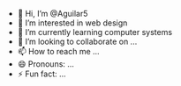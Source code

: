 - 👋 Hi, I’m @Aguilar5
- 👀 I’m interested in web design
- 🌱 I’m currently learning computer systems
- 💞️ I’m looking to collaborate on ...
- 📫 How to reach me ...
- 😄 Pronouns: ...
- ⚡ Fun fact: ...

<!---
Aguilar5/Aguilar5 is a ✨ special ✨ repository because its `README.md` (this file) appears on your GitHub profile.
You can click the Preview link to take a look at your changes.
--->
